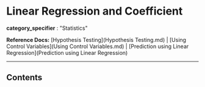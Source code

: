 # Linear Regression and Coefficient

**category_specifier** : "Statistics"

**Reference Docs:** [Hypothesis Testing](Hypothesis Testing.md) | [Using Control Variables](Using Control Variables.md) | [Prediction using Linear Regression](Prediction using Linear Regression)

---

## Contents





